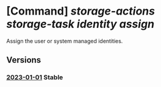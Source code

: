 # [Command] _storage-actions storage-task identity assign_

Assign the user or system managed identities.

## Versions

### [2023-01-01](/Resources/mgmt-plane/L3N1YnNjcmlwdGlvbnMve30vcmVzb3VyY2Vncm91cHMve30vcHJvdmlkZXJzL21pY3Jvc29mdC5zdG9yYWdlYWN0aW9ucy9zdG9yYWdldGFza3Mve30=/2023-01-01.xml) **Stable**

<!-- mgmt-plane /subscriptions/{}/resourcegroups/{}/providers/microsoft.storageactions/storagetasks/{} 2023-01-01 identity -->
